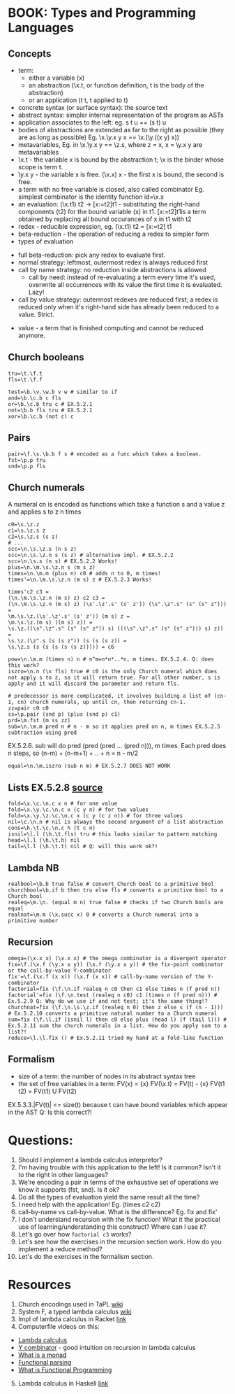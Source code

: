 # BOOK: Types and Programming Languages

## Concepts
* term:
  - either a variable (x)
  - an abstraction (\x.t, or function definition, t is the body of the abstraction)
  - or an application (t t, t applied to t)
* concrete syntax (or surface syntax): the source text
* abstract syntax: simpler internal representation of the program as ASTs
* application associates to the left: eg. s t u == (s t) u
* bodies of abstractions are extended as far to the right as possible (they are as long as possible)
  Eg. \x.\y.x y x == \x.(\y.((x y) x))
* metavariables,
  Eg. in \x.\y.x y == \z.s, where z = x, x = \y.x y are metavariables
* \x.t - the variable x is bound by the abstraction t; \x is the binder whose scope is term t.
* \y.x y - the variable x is free. (\x.x) x - the first x is bound, the second is free.
* a term with no free variable is closed, also called combinator
  Eg. simplest combinator is the identity function id=\x.x
* an evaluation: (\x.t1) t2 -> [x:=t2]t1 - substituting the right-hand components (t2) for the bound variable (x) in t1.
  [x:=t2]t1is a term obtained by replacing all bound occurances of x in t1 with t2
* redex - reducible expression, eg. (\x.t1) t2 = [x:=t2] t1
* beta-reduction - the operation of reducing a redex to simpler form
* types of evaluation
- full beta-reduction: pick any redex to evaluate first.
- normal strategy: leftmost, outermost redex is always reduced first
- call by name strategy: no reduction inside abstractions is allowed
  - call by need: instead of re-evaluating a term every time it's used, overwrite all occurrences with its value the first time it is evaluated. Lazy!
- call by value strategy: outermost redexes are reduced first; a redex is reduced only when it's right-hand side has already been reduced to a value. Strict.
* value - a term that is finished computing and cannot be reduced anymore.

## Church booleans
```
tru=\t.\f.t
fls=\t.\f.f

test=\b.\v.\w.b v w # similar to if
and=\b.\c.b c fls
or=\b.\c.b tru c # EX.5.2.1
not=\b.b fls tru # EX.5.2.1
xor=\b.\c.b (not c) c
```

## Pairs
```
pair=\f.\s.\b.b f s # encoded as a func which takes a boolean.
fst=\p.p tru
snd=\p.p fls
```

## Church numerals
A numeral cn is encoded as functions which take a function s and a value z and
applies s to z n times
```
c0=\s.\z.z
c1=\s.\z.s z
c2=\s.\z.s (s z)
# ...
scc=\n.\s.\z.s (n s z)
scc=\n.\s.\z.n s (s z) # alternative impl. # EX.5.2.2
scc=\n.\s.s (n s) # EX.5.2.2 Works!
plus=\n.\m.\s.\z.n s (m s z)
times=\n.\m.m (plus n) c0 # adds n to 0, m times!
times'=\n.\m.\s.\z.n (m s) z # EX.5.2.3 Works!

times'c2 c3 =
(\n.\m.\s.\z.n (m s) z) c2 c3 =
(\n.\m.\s.\z.n (m s) z) (\s'.\z'.s' (s' z')) (\s".\z".s" (s" (s" z"))) =
\m.\s.\z.(\s'.\z'.s' (s' z')) (m s) z =
\m.\s.\z.(m s) ((m s) z)) =
\s.\z.((\s".\z".s" (s" (s" z")) s) (((\s".\z".s" (s" (s" z"))) s) z)) =
\s.\z.(\z".s (s (s z")) (s (s (s z)) =
\s.\z.s (s (s (s (s (s z))))) = c6

pow=\n.\m.m (times n) n # n^m=n*n*..*n, m times. EX.5.2.4. Q: does this work?
iszro=\n.n (\x fls) true # c0 is the only Church numeral which does not apply s to z, so it will return true. For all other number, s is apply and it will discard the parameter and return fls.

# predecessor is more complicated, it involves building a list of (cn-1, cn) church numerals, up until cn, then returning cn-1.
zz=pair c0 c0
ss=\p.pair (snd p) (plus (snd p) c1)
prd=\m.fst (m ss zz)
sub=\n.\m.m pred n # n - m so it applies pred on n, m times EX.5.2.5 subtraction using pred
```
EX.5.2.6. sub will do pred (pred (pred ... (pred n))), m times. Each pred does n steps, so (n-m) + (n-m+1) + .. + n = n - m/2
```
equal=\n.\m.iszro (sub n m) # EX.5.2.7 DOES NOT WORK
```

## Lists EX.5.2.8 [source](https://en.wikipedia.org/wiki/Church_encoding#Represent_the_list_using_right_fold)
```
fold=\x.\c.\n.c x n # for one value
fold=\x.\y.\c.\n.c x (c y n) # for two values
fold=\x.\y.\z.\c.\n.c x (c y (c z n)) # for three values
nil=\c.\n.n # nil is always the second argument of a list abstraction
cons=\h.\t.\c.\n.c h (t c n)
isnil=\l.l (\h.\t.fls) tru # this looks similar to pattern matching
head=\l.l (\h.\t.h) nil
tail=\l.l (\h.\t.t) nil # Q: will this work ok?!
```

## Lambda NB
```
realbool=\b.b true false # convert Church bool to a primitive bool
churchbool=\b.if b then tru else fls # converts a primitive bool to a Church bool
realeq=\m.\n. (equal m n) true false # checks if two Church bools are equal
realnat=\m.m (\x.succ x) 0 # converts a Church numeral into a primitive number
```

## Recursion
```
omega=(\x.x x) (\x.x x) # the omega combinator is a divergent operator
fix=\f.(\x.f (\y.x x y)) (\x.f (\y.x x y)) # the fix-point combinator or the call-by-value Y-combinator
fix'=\f.(\x.f (x x)) (\x.f (x x)) # call-by-name version of the Y-combinator
factorial=fix (\f.\n.if realeq n c0 then c1 else times n (f pred n))
factorial'=fix (\f.\n.test (realeq n c0) c1 (times n (f pred n))) # Ex.5.2.9 Q: Why do we use if and not test; it's the same thing!?
churchnat=fix (\f.\n.\s.\z.if (realeq n 0) then z else s (f (n - 1))) # Ex.5.2.10 converts a primitive natural number to a Church numeral
sum=fix (\f.\l.if (isnil l) then c0 else plus (head l) (f (tail l))) # Ex.5.2.11 sum the church numerals in a list. How do you apply sum to a list?!
reduce=\l.\l.fix () # Ex.5.2.11 tried my hand at a fold-like function
```

## Formalism
- size of a term: the number of nodes in its abstract syntax tree
- the set of free variables in a term:
  FV(x) = {x}
  FV(\x.t) = FV(t) - {x}
  FV(t1 t2) = FV(t1) U FV(t2)

EX.5.3.3.|FV(t)| <= size(t) because t can have bound variables which appear in the AST Q: Is this correct?!

# Questions:
1. Should I implement a lambda calculus interpretor?
2. I'm having trouble with this application to the left! Is it common? Isn't it to the right in other languages?
3. We're encoding a pair in terms of the exhaustive set of operations we know it supports (fst, snd). Is it ok?
4. Do all the types of evaluation yield the same result all the time?
5. I need help with the application! Eg. (times c2 c2)
6. call-by-name vs call-by-value. What is the difference? Eg. fix and fix'
7. I don't understand recursion with the fix function! What it the practical use of learning/understanding this construct? Where can I use it?
8. Let's go over how `factorial c3` works?
9. Let's see how the exercises in the recursion section work. How do you implement a reduce method?
10. Let's do the exercises in the formalism section.

# Resources
1. Church encodings used in TaPL [wiki](https://en.wikipedia.org/wiki/Church_encoding#List_encodings)
2. System F, a typed lambda calculus [wiki](https://en.wikipedia.org/wiki/System_F)
3. Impl of lambda calculus in Racket [link](http://matt.might.net/articles/compiling-up-to-lambda-calculus/)
4. Computerfile videos on this:
  - [Lambda calculus](https://www.youtube.com/watch?v=eis11j_iGMs)
  - [Y combinator](https://www.youtube.com/watch?v=9T8A89jgeTI) - good intuition on recursion in lambda calculus
  - [What is a monad](https://www.youtube.com/watch?v=t1e8gqXLbsU)
  - [Functional parsing](https://www.youtube.com/watch?v=dDtZLm7HIJs)
  - [What is Functional Programming](https://www.youtube.com/watch?v=LnX3B9oaKzw)
5. Lambda calculus in Haskell [link](http://dev.stephendiehl.com/fun/lambda_calculus.html)
